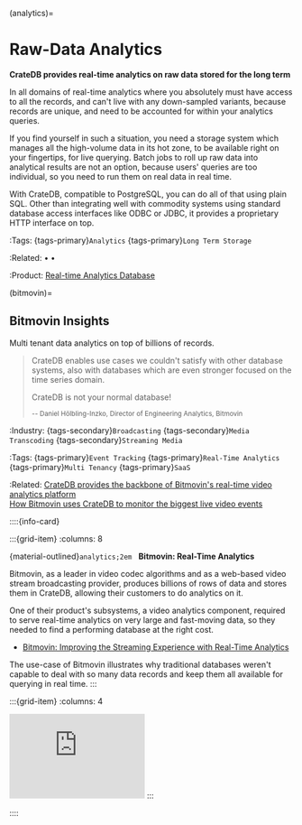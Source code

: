 (analytics)=
# Raw-Data Analytics

**CrateDB provides real-time analytics on raw data stored for the long term**

In all domains of real-time analytics where you absolutely must have access to all
the records, and can't live with any down-sampled variants, because records are
unique, and need to be accounted for within your analytics queries.

If you find yourself in such a situation, you need a storage system which
manages all the high-volume data in its hot zone, to be available right on
your fingertips, for live querying. Batch jobs to roll up raw data into
analytical results are not an option, because users' queries are too
individual, so you need to run them on real data in real time.

With CrateDB, compatible to PostgreSQL, you can do all of that using plain SQL.
Other than integrating well with commodity systems using standard database
access interfaces like ODBC or JDBC, it provides a proprietary HTTP interface
on top.

:Tags:
  {tags-primary}`Analytics`
  {tags-primary}`Long Term Storage`

:Related:
  [](#timeseries) •
  [](#timeseries-longterm) •
  [](#machine-learning)

:Product:
  [Real-time Analytics Database]


(bitmovin)=
## Bitmovin Insights

Multi tenant data analytics on top of billions of records.

> CrateDB enables use cases we couldn't satisfy with other
database systems, also with databases which are even stronger
focused on the time series domain.
>
> CrateDB is not your normal database!
>
> <small>-- Daniel Hölbling-Inzko, Director of Engineering Analytics, Bitmovin</small>

:Industry:
  {tags-secondary}`Broadcasting`
  {tags-secondary}`Media Transcoding`
  {tags-secondary}`Streaming Media`

:Tags:
  {tags-primary}`Event Tracking`
  {tags-primary}`Real-Time Analytics`
  {tags-primary}`Multi Tenancy`
  {tags-primary}`SaaS`

:Related:
  [CrateDB provides the backbone of Bitmovin's real-time video analytics platform] \
  [How Bitmovin uses CrateDB to monitor the biggest live video events]


::::{info-card}

:::{grid-item}
:columns: 8

{material-outlined}`analytics;2em` &nbsp; **Bitmovin: Real-Time Analytics**

Bitmovin, as a leader in video codec algorithms and as a web-based video
stream broadcasting provider, produces billions of rows of data and stores
them in CrateDB, allowing their customers to do analytics on it.

One of their product's subsystems, a video analytics component, required to
serve real-time analytics on very large and fast-moving data, so they needed
to find a performing database at the right cost.

- [Bitmovin: Improving the Streaming Experience with Real-Time Analytics]

The use-case of Bitmovin illustrates why traditional databases weren't capable
to deal with so many data records and keep them all available for querying in
real time.
:::

:::{grid-item}
:columns: 4

<iframe width="240" src="https://www.youtube-nocookie.com/embed/4BPApD0Piyc?si=J0w5yG56Ld4fIXfm" title="YouTube video player" frameborder="0" allow="accelerometer; autoplay; clipboard-write; encrypted-media; gyroscope; picture-in-picture; web-share" allowfullscreen></iframe>
:::

::::


[Bitmovin: Improving the Streaming Experience with Real-Time Analytics]: https://youtu.be/4BPApD0Piyc?feature=shared
[CrateDB provides the backbone of Bitmovin's real-time video analytics platform]: https://cratedb.com/customers/bitmovin
[How Bitmovin uses CrateDB to monitor the biggest live video events]: https://youtu.be/IR6hokaYv5g?feature=shared
[Real-time Analytics Database]: https://cratedb.com/solutions/real-time-analytics-database
